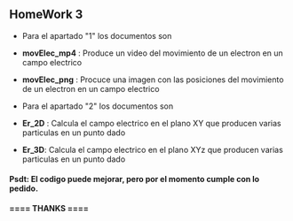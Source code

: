 ## **HomeWork 3**

- Para el apartado "1" los documentos son 
- **movElec_mp4** : Produce un video del movimiento de un electron en un campo electrico
- **movElec_png** : Procuce una imagen con las posiciones del movimiento de un electron en un campo electrico

- Para el apartado "2" los documentos son 
- **Er_2D** : Calcula el campo electrico en el plano XY que producen varias particulas en un punto dado
- **Er_3D**: Calcula el campo electrico en el plano XYz que producen varias particulas en un punto dado



#### Psdt: El codigo puede mejorar, pero por el momento cumple con lo pedido.

**==== THANKS ====**